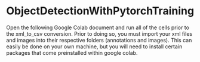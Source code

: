 # ObjectDetectionWithPytorchTraining
Open the following Google Colab document and run all of the cells prior to the xml_to_csv conversion. 
Prior to doing so, you must import your xml files and images into their respective folders (annotations and images).
This can easily be done on your own machine, but you will need to install certain packages that come preinstalled within google colab.

